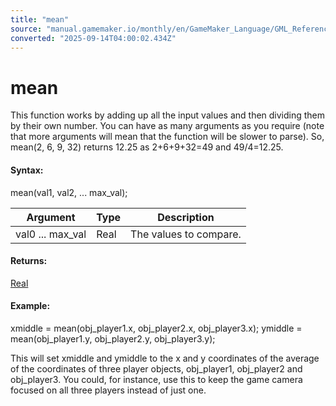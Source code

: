 ```yaml
---
title: "mean"
source: "manual.gamemaker.io/monthly/en/GameMaker_Language/GML_Reference/Maths_And_Numbers/Number_Functions/mean.htm"
converted: "2025-09-14T04:00:02.434Z"
---
```


# mean

This function works by adding up all the input values and then dividing them by their own number. You can have as many arguments as you require (note that more arguments will mean that the function will be slower to parse). So, mean(2, 6, 9, 32) returns 12.25 as 2+6+9+32=49 and 49/4=12.25.

#### Syntax:

mean(val1, val2, ... max\_val);

| Argument | Type | Description |
| --- | --- | --- |
| val0 ... max_val | Real | The values to compare. |

#### Returns:

[Real](../../../GML_Overview/Data_Types.md)

#### Example:

xmiddle = mean(obj\_player1.x, obj\_player2.x, obj\_player3.x);
ymiddle = mean(obj\_player1.y, obj\_player2.y, obj\_player3.y);

This will set xmiddle and ymiddle to the x and y coordinates of the average of the coordinates of three player objects, obj\_player1, obj\_player2 and obj\_player3. You could, for instance, use this to keep the game camera focused on all three players instead of just one.